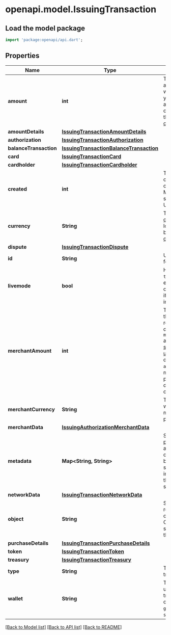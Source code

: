 # openapi.model.IssuingTransaction

## Load the model package
```dart
import 'package:openapi/api.dart';
```

## Properties
Name | Type | Description | Notes
------------ | ------------- | ------------- | -------------
**amount** | **int** | The transaction amount, which will be reflected in your balance. This amount is in your currency and in the [smallest currency unit](https://stripe.com/docs/currencies#zero-decimal). | 
**amountDetails** | [**IssuingTransactionAmountDetails**](IssuingTransactionAmountDetails.md) |  | [optional] 
**authorization** | [**IssuingTransactionAuthorization**](IssuingTransactionAuthorization.md) |  | [optional] 
**balanceTransaction** | [**IssuingTransactionBalanceTransaction**](IssuingTransactionBalanceTransaction.md) |  | [optional] 
**card** | [**IssuingTransactionCard**](IssuingTransactionCard.md) |  | 
**cardholder** | [**IssuingTransactionCardholder**](IssuingTransactionCardholder.md) |  | [optional] 
**created** | **int** | Time at which the object was created. Measured in seconds since the Unix epoch. | 
**currency** | **String** | Three-letter [ISO currency code](https://www.iso.org/iso-4217-currency-codes.html), in lowercase. Must be a [supported currency](https://stripe.com/docs/currencies). | 
**dispute** | [**IssuingTransactionDispute**](IssuingTransactionDispute.md) |  | [optional] 
**id** | **String** | Unique identifier for the object. | 
**livemode** | **bool** | Has the value `true` if the object exists in live mode or the value `false` if the object exists in test mode. | 
**merchantAmount** | **int** | The amount that the merchant will receive, denominated in `merchant_currency` and in the [smallest currency unit](https://stripe.com/docs/currencies#zero-decimal). It will be different from `amount` if the merchant is taking payment in a different currency. | 
**merchantCurrency** | **String** | The currency with which the merchant is taking payment. | 
**merchantData** | [**IssuingAuthorizationMerchantData**](IssuingAuthorizationMerchantData.md) |  | 
**metadata** | **Map<String, String>** | Set of [key-value pairs](https://stripe.com/docs/api/metadata) that you can attach to an object. This can be useful for storing additional information about the object in a structured format. | [default to const {}]
**networkData** | [**IssuingTransactionNetworkData**](IssuingTransactionNetworkData.md) |  | [optional] 
**object** | **String** | String representing the object's type. Objects of the same type share the same value. | 
**purchaseDetails** | [**IssuingTransactionPurchaseDetails**](IssuingTransactionPurchaseDetails.md) |  | [optional] 
**token** | [**IssuingTransactionToken**](IssuingTransactionToken.md) |  | [optional] 
**treasury** | [**IssuingTransactionTreasury**](IssuingTransactionTreasury.md) |  | [optional] 
**type** | **String** | The nature of the transaction. | 
**wallet** | **String** | The digital wallet used for this transaction. One of `apple_pay`, `google_pay`, or `samsung_pay`. | [optional] 

[[Back to Model list]](../README.md#documentation-for-models) [[Back to API list]](../README.md#documentation-for-api-endpoints) [[Back to README]](../README.md)


